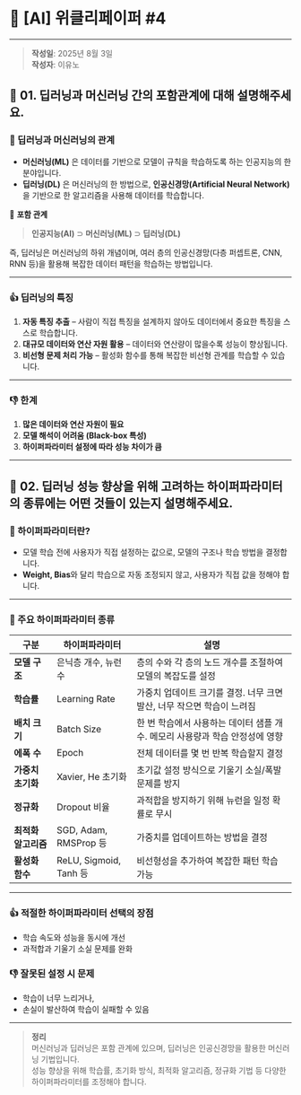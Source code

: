 # 📘 [AI] 위클리페이퍼 #4  
---
> **작성일**: 2025년 8월 3일  
> **작성자**: 이유노  

## 🔹 01. 딥러닝과 머신러닝 간의 포함관계에 대해 설명해주세요.

### 📌 딥러닝과 머신러닝의 관계  
- **머신러닝(ML)** 은 데이터를 기반으로 모델이 규칙을 학습하도록 하는 인공지능의 한 분야입니다.  
- **딥러닝(DL)** 은 머신러닝의 한 방법으로, **인공신경망(Artificial Neural Network)** 을 기반으로 한 알고리즘을 사용해 데이터를 학습합니다.  

📌 **포함 관계**  
> **인공지능(AI)** ⊃ **머신러닝(ML)** ⊃ **딥러닝(DL)**  

즉, 딥러닝은 머신러닝의 하위 개념이며, 여러 층의 인공신경망(다층 퍼셉트론, CNN, RNN 등)을 활용해 복잡한 데이터 패턴을 학습하는 방법입니다.  

---

### :thumbsup: 딥러닝의 특징  
1. **자동 특징 추출** – 사람이 직접 특징을 설계하지 않아도 데이터에서 중요한 특징을 스스로 학습합니다.  
2. **대규모 데이터와 연산 자원 활용** – 데이터와 연산량이 많을수록 성능이 향상됩니다.  
3. **비선형 문제 처리 가능** – 활성화 함수를 통해 복잡한 비선형 관계를 학습할 수 있습니다.  

---

### :thumbsdown: 한계  
1. **많은 데이터와 연산 자원이 필요**  
2. **모델 해석이 어려움 (Black-box 특성)**  
3. **하이퍼파라미터 설정에 따라 성능 차이가 큼**  

---

## 🔹 02. 딥러닝 성능 향상을 위해 고려하는 하이퍼파라미터의 종류에는 어떤 것들이 있는지 설명해주세요.

### 📌 하이퍼파라미터란?  
- 모델 학습 전에 사용자가 직접 설정하는 값으로, 모델의 구조나 학습 방법을 결정합니다.  
- **Weight, Bias**와 달리 학습으로 자동 조정되지 않고, 사용자가 직접 값을 정해야 합니다.  

---

### 📌 주요 하이퍼파라미터 종류  

| 구분 | 하이퍼파라미터 | 설명 |
|------|---------------|------|
| **모델 구조** | 은닉층 개수, 뉴런 수 | 층의 수와 각 층의 노드 개수를 조절하여 모델의 복잡도를 설정 |
| **학습률** | Learning Rate | 가중치 업데이트 크기를 결정. 너무 크면 발산, 너무 작으면 학습이 느려짐 |
| **배치 크기** | Batch Size | 한 번 학습에서 사용하는 데이터 샘플 개수. 메모리 사용량과 학습 안정성에 영향 |
| **에폭 수** | Epoch | 전체 데이터를 몇 번 반복 학습할지 결정 |
| **가중치 초기화** | Xavier, He 초기화 | 초기값 설정 방식으로 기울기 소실/폭발 문제를 방지 |
| **정규화** | Dropout 비율 | 과적합을 방지하기 위해 뉴런을 일정 확률로 무시 |
| **최적화 알고리즘** | SGD, Adam, RMSProp 등 | 가중치를 업데이트하는 방법을 결정 |
| **활성화 함수** | ReLU, Sigmoid, Tanh 등 | 비선형성을 추가하여 복잡한 패턴 학습 가능 |

---

### :thumbsup: 적절한 하이퍼파라미터 선택의 장점  
- 학습 속도와 성능을 동시에 개선  
- 과적합과 기울기 소실 문제를 완화  

### :thumbsdown: 잘못된 설정 시 문제  
- 학습이 너무 느리거나,  
- 손실이 발산하여 학습이 실패할 수 있음  

---

> **정리**  
> 머신러닝과 딥러닝은 포함 관계에 있으며, 딥러닝은 인공신경망을 활용한 머신러닝 기법입니다.  
> 성능 향상을 위해 학습률, 초기화 방식, 최적화 알고리즘, 정규화 기법 등 다양한 하이퍼파라미터를 조정해야 합니다.
